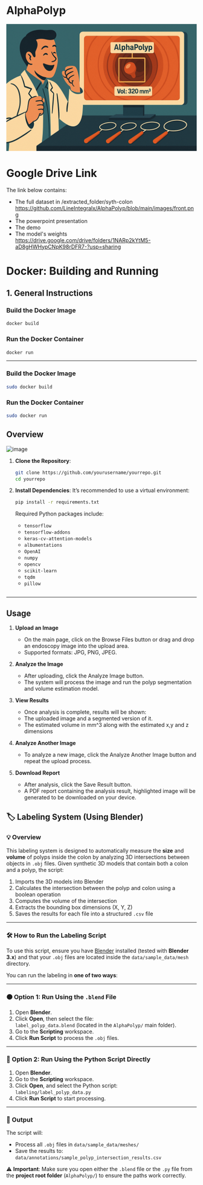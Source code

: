 # AlphaPolyp

![logo](https://github.com/LineIntegralx/AlphaPolyp/blob/main/images/front.png)


# Google Drive Link 
The link below contains:
- The full dataset in /extracted_folder/syth-colon https://github.com/LineIntegralx/AlphaPolyp/blob/main/images/front.png
- The powerpoint presentation 
- The demo 
- The model's weights 
<https://drive.google.com/drive/folders/1NARp2kYtM5-aD8gHWHypCNpK98rDFR7-?usp=sharing>

# Docker: Building and Running

## 1. General Instructions

### Build the Docker Image
```bash
docker build  
```

### Run the Docker Container
```bash
docker run 
```

---

### Build the Docker Image
```bash
sudo docker build 
```

### Run the Docker Container
```bash
sudo docker run 
```


## Overview
![image](https://github.com/)



1. **Clone the Repository**:
   ```bash
   git clone https://github.com/yourusername/yourrepo.git
   cd yourrepo
   ```

2. **Install Dependencies**:
   It’s recommended to use a virtual environment:
   ```bash
   pip install -r requirements.txt
   ```

   Required Python packages include:
   - `tensorflow`
   - `tensorflow-addons`
   - `keras-cv-attention-models`
   - `albumentations`
   - `OpenAI` 
   - `numpy`
   - `opencv`
   - `scikit-learn`
   - `tqdm`
   - `pillow ` 
 
   ```

---
## Usage

1. **Upload an Image**
   - On the main page, click on the Browse Files button or drag and drop an endoscopy image into the upload area. 
   - Supported formats: JPG, PNG, JPEG. 

2. **Analyze the Image**
   - After uploading, click the Analyze Image button. 
   - The system will process the image and run the polyp segmentation and volume estimation model. 

3. **View Results**
   - Once analysis is complete, results will be shown:
   - The uploaded image and a segmented version of it. 
   - The estimated volume in mm^3 along with the estimated x,y and z dimensions

4. **Analyze Another Image**
   - To analyze a new image, click the Analyze Another Image button and repeat the upload process.  

5. **Download Report**
   - After analysis, click the Save Result button. 
   - A PDF report containing the analysis result, highlighted image will be generated to be downloaded on your device.


## 🏷️ Labeling System (Using Blender)

### 💡 Overview

This labeling system is designed to automatically measure the **size** and **volume** of polyps inside the colon by analyzing 3D intersections between objects in `.obj` files. Given synthetic 3D models that contain both a colon and a polyp, the script:

1. Imports the 3D models into Blender
2. Calculates the intersection between the polyp and colon using a boolean operation
3. Computes the volume of the intersection
4. Extracts the bounding box dimensions (X, Y, Z)
5. Saves the results for each file into a structured `.csv` file

---

### 🛠️ How to Run the Labeling Script

To use this script, ensure you have [Blender](https://www.blender.org/download/) installed (tested with **Blender 3.x**) and that your `.obj` files are located inside the `data/sample_data/mesh` directory.


You can run the labeling in **one of two ways**:

---

### 🟠 Option 1: Run Using the `.blend` File

1. Open **Blender**.
2. Click **Open**, then select the file:  
   `label_polyp_data.blend` (located in the `AlphaPolyp/` main folder).
3. Go to the **Scripting** workspace.
4. Click **Run Script** to process the `.obj` files.

---

### 🔵 Option 2: Run Using the Python Script Directly

1. Open **Blender**.
2. Go to the **Scripting** workspace.
3. Click **Open**, and select the Python script:  
   `labeling/label_polyp_data.py`
4. Click **Run Script** to start processing.

---

### 📁 Output

The script will:
- Process all `.obj` files in `data/sample_data/meshes/`
- Save the results to:  `data/annotations/sample_polyp_intersection_results.csv`


⚠️ **Important**: Make sure you open either the `.blend` file or the `.py` file from the **project root folder** (`AlphaPolyp/`) to ensure the paths work correctly.
